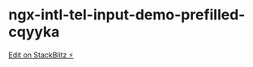 # ngx-intl-tel-input-demo-prefilled-cqyyka

[Edit on StackBlitz ⚡️](https://stackblitz.com/edit/ngx-intl-tel-input-demo-prefilled-cqyyka)
